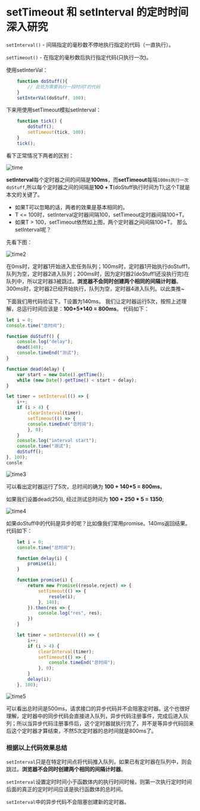 # setTimeout 和 setInterval 的定时时间深入研究

`setInterval()` - 间隔指定的毫秒数不停地执行指定的代码（一直执行）。

`setTimeout()` - 在指定的毫秒数后执行指定代码(只执行一次)。

使用setInterVal：

```js
    function doStuff(){
        // 此处为需要执行一段时间T的代码
    }
    setInterVal(doStuff, 100);
```

下来用使用setTimeout模拟setInterval：

```js
    function tick() {
        doStuff();
        setTimeout(tick, 100);
    }
    tick();
```

看下正常情况下两者的区别：

<img :src="$withBase('/assets/img/js/setTime.png')" alt="time">

**setInterval**每个定时器之间的间隔是**100ms**，而**setTimeout**每隔`100ms执行一次doStuff`,所以每个定时器之间的间隔是**100 + T**(doStuff执行时间为T);这个T就是本文的关键了。

- 如果T可以忽略的话，两者的效果是基本相同的。
- T <= 100时，setInterval定时器间隔100，setTimeout定时器间隔100+T。
- 如果T > 100，setTimeout依然如上图，两个定时器之间间隔100+T。 那么setInterval呢？

先看下图：

<img :src="$withBase('/assets/img/js/setTime2.png')" alt="time2">

在0ms时，定时器1开始进入宏任务队列；100ms时，定时器1开始执行doStuff1，队列为空，定时器2进入队列；200ms时，因为定时器2(doStuff1还没执行完)在队列中，所以定时器3被跳过。**浏览器不会同时创建两个相同的间隔计时器**。 300ms时，定时器2已经开始执行，队列为空，定时器4进入队列。以此类推~

下面我们用代码验证下。T设置为140ms。 我们让定时器运行5次，按照上述理解，总运行时间应该是：**100+5*140 = 800ms**。 代码如下：

```js
let i = 0;
console.time("总时间");

function doStuff() {
    console.log("delay");
    dead(140);
    console.timeEnd("测试");
}

function dead(delay) {
    var start = new Date().getTime();
    while (new Date().getTime() < start + delay);
}

let timer = setInterval(() => {
    i++;
    if (i > 4) {
        clearInterval(timer);
        setTimeout(() => {
        console.timeEnd("总时间");
        }, 0);
    }
    console.log("interval start");
    console.time("测试");
    doStuff();
}, 100);
consle
```
<img :src="$withBase('/assets/img/js/setTime3.png')" alt="time3">

可以看出定时器运行了5次，总时间的确为 **100 + 140*5 = 800ms**。 

如果我们设置dead(250), 经过测试总时间为 **100 + 250 * 5 = 1350**;

<img :src="$withBase('/assets/img/js/setTime4.png')" alt="time4">

如果doStuff中的代码是异步的呢？比如像我们常用promise。140ms返回结果。代码如下：

```js
    let i = 0;
    console.time("总时间");

    function delay(i) {
        promise(i);
    }

    function promise(i) {
        return new Promise((resole,reject) => {
            setTimeout(() => {
                resole(i);
            }, 140);
        }).then(res => {
            console.log("res", res);
        })
    }

    let timer = setInterval(() => {
        i++;
        if (i > 4) {
            clearInterval(timer);
            setTimeout(() => {
                console.timeEnd("总时间");
            }, 0);
        }
        delay(i);
    }, 100);
```

<img :src="$withBase('/assets/img/js/setTime5.png')" alt="time5">

可以看出总时间是500ms，请求接口的异步代码并不会阻塞定时器。这个也很好理解，定时器中的同步代码会直接进入队列，异步代码注册事件，完成后进入队列；所以当异步代码注册事件后，这个定时器就执行完了，并不是等异步代码回来后这个定时器才算结束，不然5次定时器的总时间就是800ms了。

### 根据以上代码效果总结

`setInterval`只是在特定时间点将代码推入队列，如果已有定时器在队列中，则会跳过。**浏览器不会同时创建两个相同的间隔计时器**。

`setInterval`设置定时时间小于函数体内的执行时间时候，则第一次执行定时时间后面的真正的定时时间应该是执行函数体的总时间。

`setInterval`中的异步代码不会阻塞创建新的定时器。


